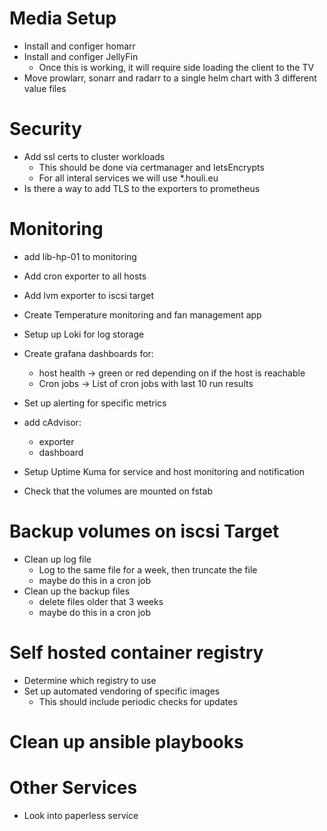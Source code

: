 # Media Setup
* Install and configer homarr
* Install and configer JellyFin
    * Once this is working, it will require side loading the client to the TV
* Move prowlarr, sonarr and radarr to a single helm chart with 3 different value files

# Security
* Add ssl certs to cluster workloads
    * This should be done via certmanager and letsEncrypts
    * For all interal services we will use *.houli.eu
* Is there a way to add TLS to the exporters to prometheus

# Monitoring
* add lib-hp-01 to monitoring
* Add cron exporter to all hosts
* Add lvm exporter to iscsi target
* Create Temperature monitoring and fan management app
* Setup up Loki for log storage
* Create grafana dashboards for:
    * host health -> green or red depending on if the host is reachable
    * Cron jobs -> List of cron jobs with last 10 run results
* Set up alerting for specific metrics
* add cAdvisor:
    * exporter
    * dashboard
* Setup Uptime Kuma for service and host monitoring and notification

* Check that the volumes are mounted on fstab

# Backup volumes on iscsi Target
* Clean up log file
    * Log to the same file for a week, then truncate the file
    * maybe do this in a cron job
* Clean up the backup files
    * delete files older that 3 weeks
    * maybe do this in a cron job

# Self hosted container registry
* Determine which registry to use
* Set up automated vendoring of specific images
    * This should include periodic checks for updates

# Clean up ansible playbooks

# Other Services
* Look into paperless service
